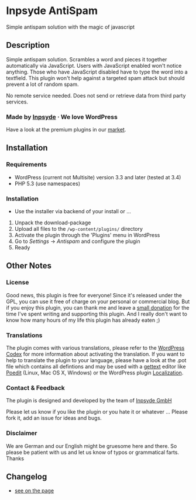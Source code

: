 # Inpsyde AntiSpam
Simple antispam solution with the magic of javascript

## Description
Simple antispam solution. Scrambles a word and pieces it together automatically via JavaScript. Users with JavaScript enabled won't notice anything. Those who have JavaScript disabled have to type the word into a textfield. This plugin won't help against a targeted spam attack but should prevent a lot of random spam.

No remote service needed. Does not send or retrieve data from third party services.

### Made by [Inpsyde](http://inpsyde.com) &middot; We love WordPress
Have a look at the premium plugins in our [market](http://marketpress.com).

## Installation
### Requirements
* WordPress (current not Multisite) version 3.3 and later (tested at 3.4)
* PHP 5.3 (use namespaces)

### Installation
 * Use the installer via backend of your install or ...

1. Unpack the download-package
1. Upload all files to the `/wp-content/plugins/` directory
1. Activate the plugin through the 'Plugins' menu in WordPress
1. Go to *Settings* -> *Antispam* and configure the plugin
1. Ready

## Other Notes
### License
Good news, this plugin is free for everyone! Since it's released under the GPL, you can use it free of charge on your personal or commercial blog. But if you enjoy this plugin, you can thank me and leave a [small donation](http://bueltge.de/wunschliste/ "Wishliste and Donate") for the time I've spent writing and supporting this plugin. And I really don't want to know how many hours of my life this plugin has already eaten ;)

### Translations
The plugin comes with various translations, please refer to the [WordPress Codex](http://codex.wordpress.org/Installing_WordPress_in_Your_Language "Installing WordPress in Your Language") for more information about activating the translation. If you want to help to translate the plugin to your language, please have a look at the .pot file which contains all defintions and may be used with a [gettext](http://www.gnu.org/software/gettext/) editor like [Poedit](http://www.poedit.net/) (Linux, Mac OS X, Windows) or the WordPress plugin [Localization](http://wordpress.org/extend/plugins/codestyling-localization/).

### Contact & Feedback
The plugin is designed and developed by the team of [Inpsyde GmbH](http://inpsyde.com)

Please let us know if you like the plugin or you hate it or whatever ... Please fork it, add an issue for ideas and bugs.

### Disclaimer
We are German and our English might be gruesome here and there. So please be patient with us and let us know of typos or grammatical farts. Thanks

## Changelog

 * [see on the page](http://wordpress.org/extend/plugins/js-antispam/changelog/)
